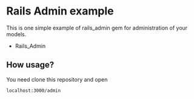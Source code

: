 # Rails Admin example

This is one simple example of rails_admin gem for administration of your models.

* Rails_Admin

## How usage?

You need clone this repository and open 

```console
localhost:3000/admin
```